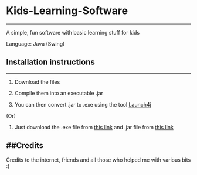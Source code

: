 # Kids-Learning-Software
---------------------------------------------------------------
A simple, fun software with basic learning stuff for kids

Language: Java (Swing)

## Installation instructions
---------------------------------------------------------------
1. Download the files

2. Compile them into an executable .jar

3. You can then convert .jar to .exe using the tool [Launch4j](http://launch4j.sourceforge.net/)

(Or)

1. Just download the .exe file from [this link](https://github.com/uyscuti-wiki/Kids-Learning-Software/releases/download/v1.0.1-beta/Kids.Learning.Software.exe) and .jar file from [this link](https://github.com/uyscuti-wiki/Kids-Learning-Software/releases/download/v1.0.1-beta/Kids.Learning.Software.jar)

##Credits 
---------------------------------------------------------------
Credits to the internet, friends and all those who helped me with various bits :)
